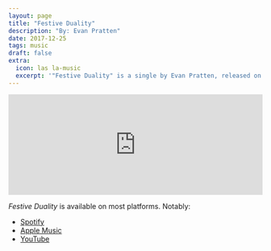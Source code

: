 ```yaml
---
layout: page
title: "Festive Duality" 
description: "By: Evan Pratten"
date: 2017-12-25
tags: music
draft: false
extra:
  icon: las la-music
  excerpt: '"Festive Duality" is a single by Evan Pratten, released on December 25, 2017.'
---
```


<iframe src="https://open.spotify.com/embed/album/1pfMWXU3tq3hzKTTQndwP0?utm_source=generator&theme=0" width="100%" height="200" frameBorder="0" allowfullscreen="" allow="autoplay; clipboard-write; encrypted-media; fullscreen; picture-in-picture"></iframe>

*Festive Duality* is available on most platforms. Notably:

- [Spotify](https://open.spotify.com/album/1pfMWXU3tq3hzKTTQndwP0)
- [Apple Music](https://music.apple.com/us/album/festive-duality-single/1611771385)
- [YouTube](https://www.youtube.com/watch?v=NG8IzwkuFdU&list=OLAK5uy_lfII8GoSylsssdsa3KoVBnWHoBccA-kFw)
